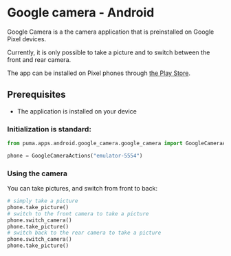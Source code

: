 # Google camera - Android

Google Camera is a the camera application that is preinstalled on Google Pixel devices.

Currently, it is only possible to take a picture and to switch between the front and rear camera.

The app can be installed on Pixel phones
through [the Play Store](https://play.google.com/store/apps/details?id=com.google.android.GoogleCamera).

## Prerequisites

- The application is installed on your device

### Initialization is standard:

```python
from puma.apps.android.google_camera.google_camera import GoogleCameraActions

phone = GoogleCameraActions("emulator-5554")
```

### Using the camera

You can take pictures, and switch from front to back:

```python
# simply take a picture
phone.take_picture()
# switch to the front camera to take a picture
phone.switch_camera()
phone.take_picture()
# switch back to the rear camera to take a picture
phone.switch_camera()
phone.take_picture()
```
